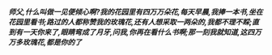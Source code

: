 ***师父,什么叫做一见便倾心啊?我的花园里有四万万朵花,每天早晨,我捧一本书,坐在花园里看书;路过的人都称赞我的玫瑰花,还有人想采取一两朵的,我都不理不睬;直到有一天你来了,眼睛弯成了月牙,问我,你再在看什么书啊;那一刻我就知道,这四万万多玫瑰花,都是你的了***
